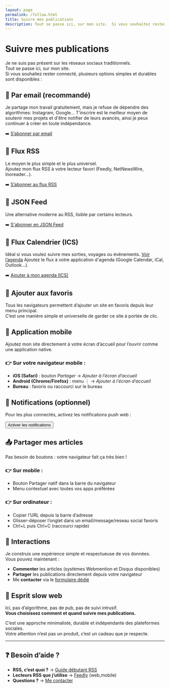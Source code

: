 ```yaml
---
layout: page
permalink: /follow.html
title: Suivre mes publications
description: Tout se passe ici, sur mon site.  Si vous souhaitez rester connecté, plusieurs options simples et durables sont disponibles
---
```

# Suivre mes publications

Je ne suis pas présent sur les réseaux sociaux traditionnels.  
Tout se passe ici, sur mon site.  
Si vous souhaitez rester connecté, plusieurs options simples et durables sont disponibles :

## 📧 Par email (recommandé)

Je partage mon travail gratuitement, mais je refuse de dépendre des algorithmes: Instagram, Google... T’inscrire est le meilleur moyen de soutenir mes projets et d'être notifier de leurs avancés, ainsi je peux continuer à créer en toute indépendance.

➡️ [S’abonner par email]({{site.author.newsletter}})

## 📡 Flux RSS

Le moyen le plus simple et le plus universel.  
Ajoutez mon flux RSS à votre lecteur favori (Feedly, NetNewsWire, Inoreader…).

➡️ [S’abonner au flux RSS](/feed.xml)

## 📝 JSON Feed
Une alternative moderne au RSS, lisible par certains lecteurs.

➡️ [S'abonner en JSON Feed](/feed.json)  

## 📅 Flux Calendrier (ICS)

Idéal si vous voulez suivre mes sorties, voyages ou événements. [Voir l’agenda](/agenda/)
Ajoutez le flux à votre application d'agenda (Google Calendar, iCal, Outlook…).  

➡️ [Ajouter à mon agenda (ICS)](/agenda.ics)  

## 📌 Ajouter aux favoris

Tous les navigateurs permettent d’ajouter un site en favoris depuis leur menu principal.  
C’est une manière simple et universelle de garder ce site à portée de clic.

## 📱 Application mobile

Ajoutez mon site directement à votre écran d’accueil pour l’ouvrir comme une application native.

### 👉 Sur votre navigateur mobile :

- **iOS (Safari)** : bouton *Partager* → *Ajouter à l’écran d’accueil*
- **Android (Chrome/Firefox)** : menu ⋮ → *Ajouter à l’écran d’accueil*
- **Bureau** : favoris ou raccourci sur le bureau

## 🔔 Notifications (optionnel)

Pour les plus connectés, activez les notifications push web :

<button id="subscribe-notifications" class="c-button c-button--dark">
  Activer les notifications
</button>

## 📤 Partager mes articles

Pas besoin de boutons : votre navigateur fait ça très bien !
### 👉 Sur mobile :

- Bouton Partager natif dans la barre du navigateur
- Menu contextuel avec toutes vos apps préférées

### 👉 Sur ordinateur :

- Copier l’URL depuis la barre d’adresse
- Glisser-déposer l’onglet dans un email/message/reseau social favoris 
- Ctrl+L puis Ctrl+C (raccourci rapide)

## 💬 Interactions

Je construis une expérience simple et respectueuse de vos données.  
Vous pouvez maintenant :

- **Commenter** les articles (systèmes Webmention et Disqus disponibles)
- **Partager** les publications directement depuis votre navigateur
- Me **contacter** via le [formulaire dédié](/contact.html)

<!-- TODO: ajouter WebSub pour notifications automatiques -->

<!-- TODO: envisager Webmention pour réponses/likes cross-site -->

## 🌱 Esprit slow web

Ici, pas d’algorithme, pas de pub, pas de suivi intrusif.  
**Vous choisissez comment et quand suivre mes publications.**

C’est une approche minimaliste, durable et indépendante des plateformes sociales.  
Votre attention n’est pas un produit, c’est un cadeau que je respecte.

-----

## ❓ Besoin d’aide ?

- **RSS, c’est quoi ?** → [Guide débutant RSS](https://aboutfeeds.com/)
- **Lecteurs RSS que j’utilise** → [Feedly](https://feedly.com) (web,mobile)
- **Questions ?** → [Me contacter](/contact.html)

<script>
// browser notification
document.getElementById('subscribe-notifications').addEventListener('click', function() {
  if ('Notification' in window && 'serviceWorker' in navigator) {
    Notification.requestPermission().then(permission => {
      if (permission === 'granted') {
        this.textContent = '✅ Notifications activées';
        this.disabled = true;
      } else {
        this.textContent = '❌ Permissions refusées';
      }
    });
  } else {
    this.textContent = '❌ Non supporté par ce navigateur';
  }
});
</script>